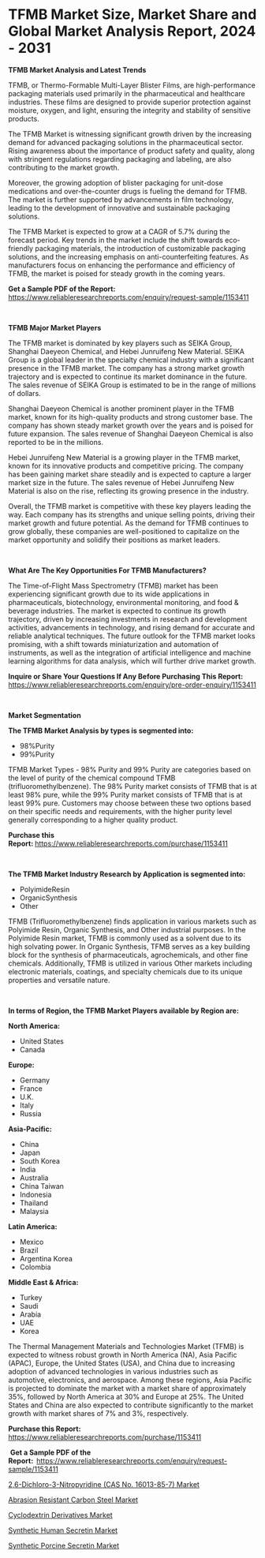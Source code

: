 <p><h1>TFMB Market Size, Market Share and Global Market Analysis Report, 2024 - 2031</h1></p><p><strong>TFMB Market Analysis and Latest Trends</strong></p>
<p><p>TFMB, or Thermo-Formable Multi-Layer Blister Films, are high-performance packaging materials used primarily in the pharmaceutical and healthcare industries. These films are designed to provide superior protection against moisture, oxygen, and light, ensuring the integrity and stability of sensitive products.</p><p>The TFMB Market is witnessing significant growth driven by the increasing demand for advanced packaging solutions in the pharmaceutical sector. Rising awareness about the importance of product safety and quality, along with stringent regulations regarding packaging and labeling, are also contributing to the market growth.</p><p>Moreover, the growing adoption of blister packaging for unit-dose medications and over-the-counter drugs is fueling the demand for TFMB. The market is further supported by advancements in film technology, leading to the development of innovative and sustainable packaging solutions.</p><p>The TFMB Market is expected to grow at a CAGR of 5.7% during the forecast period. Key trends in the market include the shift towards eco-friendly packaging materials, the introduction of customizable packaging solutions, and the increasing emphasis on anti-counterfeiting features. As manufacturers focus on enhancing the performance and efficiency of TFMB, the market is poised for steady growth in the coming years.</p></p>
<p><strong>Get a Sample PDF of the Report:&nbsp;</strong> <a href="https://www.reliableresearchreports.com/enquiry/request-sample/1153411">https://www.reliableresearchreports.com/enquiry/request-sample/1153411</a></p>
<p>&nbsp;</p>
<p><strong>TFMB Major Market Players</strong></p>
<p><p>The TFMB market is dominated by key players such as SEIKA Group, Shanghai Daeyeon Chemical, and Hebei Junruifeng New Material. SEIKA Group is a global leader in the specialty chemical industry with a significant presence in the TFMB market. The company has a strong market growth trajectory and is expected to continue its market dominance in the future. The sales revenue of SEIKA Group is estimated to be in the range of millions of dollars.</p><p>Shanghai Daeyeon Chemical is another prominent player in the TFMB market, known for its high-quality products and strong customer base. The company has shown steady market growth over the years and is poised for future expansion. The sales revenue of Shanghai Daeyeon Chemical is also reported to be in the millions.</p><p>Hebei Junruifeng New Material is a growing player in the TFMB market, known for its innovative products and competitive pricing. The company has been gaining market share steadily and is expected to capture a larger market size in the future. The sales revenue of Hebei Junruifeng New Material is also on the rise, reflecting its growing presence in the industry.</p><p>Overall, the TFMB market is competitive with these key players leading the way. Each company has its strengths and unique selling points, driving their market growth and future potential. As the demand for TFMB continues to grow globally, these companies are well-positioned to capitalize on the market opportunity and solidify their positions as market leaders.</p></p>
<p>&nbsp;</p>
<p><strong>What Are The Key Opportunities For TFMB Manufacturers?</strong></p>
<p><p>The Time-of-Flight Mass Spectrometry (TFMB) market has been experiencing significant growth due to its wide applications in pharmaceuticals, biotechnology, environmental monitoring, and food & beverage industries. The market is expected to continue its growth trajectory, driven by increasing investments in research and development activities, advancements in technology, and rising demand for accurate and reliable analytical techniques. The future outlook for the TFMB market looks promising, with a shift towards miniaturization and automation of instruments, as well as the integration of artificial intelligence and machine learning algorithms for data analysis, which will further drive market growth.</p></p>
<p><strong>Inquire or Share Your Questions If Any Before Purchasing This Report:</strong> <a href="https://www.reliableresearchreports.com/enquiry/pre-order-enquiry/1153411">https://www.reliableresearchreports.com/enquiry/pre-order-enquiry/1153411</a></p>
<p>&nbsp;</p>
<p><strong>Market Segmentation</strong></p>
<p><strong>The TFMB Market Analysis by types is segmented into:</strong></p>
<p><ul><li>98%Purity</li><li>99%Purity</li></ul></p>
<p><p>TFMB Market Types - 98% Purity and 99% Purity are categories based on the level of purity of the chemical compound TFMB (trifluoromethylbenzene). The 98% Purity market consists of TFMB that is at least 98% pure, while the 99% Purity market consists of TFMB that is at least 99% pure. Customers may choose between these two options based on their specific needs and requirements, with the higher purity level generally corresponding to a higher quality product.</p></p>
<p><strong>Purchase this Report:&nbsp;</strong><a href="https://www.reliableresearchreports.com/purchase/1153411">https://www.reliableresearchreports.com/purchase/1153411</a></p>
<p>&nbsp;</p>
<p><strong>The TFMB Market Industry Research by Application is segmented into:</strong></p>
<p><ul><li>PolyimideResin</li><li>OrganicSynthesis</li><li>Other</li></ul></p>
<p><p>TFMB (Trifluoromethylbenzene) finds application in various markets such as Polyimide Resin, Organic Synthesis, and Other industrial purposes. In the Polyimide Resin market, TFMB is commonly used as a solvent due to its high solvating power. In Organic Synthesis, TFMB serves as a key building block for the synthesis of pharmaceuticals, agrochemicals, and other fine chemicals. Additionally, TFMB is utilized in various Other markets including electronic materials, coatings, and specialty chemicals due to its unique properties and versatile nature.</p></p>
<p>&nbsp;</p>
<p><strong>In terms of Region, the TFMB Market Players available by Region are:</strong></p>
<p>
    <p> <strong> North America: </strong>
        <ul>
            <li>United States</li>
            <li>Canada</li>
        </ul>
        </p> 
    <p> <strong> Europe: </strong>
        <ul>
            <li>Germany</li>
            <li>France</li>
            <li>U.K.</li>
            <li>Italy</li>
            <li>Russia</li>
        </ul>
        </p> 
    <p> <strong> Asia-Pacific: </strong>
        <ul>
            <li>China</li>
            <li>Japan</li>
            <li>South Korea</li>
            <li>India</li>
            <li>Australia</li>
            <li>China Taiwan</li>
            <li>Indonesia</li>
            <li>Thailand</li>
            <li>Malaysia</li>
        </ul>
        </p> 
    <p> <strong> Latin America: </strong>
        <ul>
            <li>Mexico</li>
            <li>Brazil</li>
            <li>Argentina Korea</li>
            <li>Colombia</li>
        </ul>
        </p> 
    <p> <strong> Middle East & Africa: </strong>
        <ul>
            <li>Turkey</li>
            <li>Saudi</li>
            <li>Arabia</li>
            <li>UAE</li>
            <li>Korea</li>
        </ul>
    </p>
    </p>
<p><p>The Thermal Management Materials and Technologies Market (TFMB) is expected to witness robust growth in North America (NA), Asia Pacific (APAC), Europe, the United States (USA), and China due to increasing adoption of advanced technologies in various industries such as automotive, electronics, and aerospace. Among these regions, Asia Pacific is projected to dominate the market with a market share of approximately 35%, followed by North America at 30% and Europe at 25%. The United States and China are also expected to contribute significantly to the market growth with market shares of 7% and 3%, respectively.</p></p>
<p><strong>Purchase this Report: </strong><a href="https://www.reliableresearchreports.com/purchase/1153411">https://www.reliableresearchreports.com/purchase/1153411</a></p>
<p>&nbsp;<strong>Get a Sample PDF of the Report:&nbsp;&nbsp;</strong><a href="https://www.reliableresearchreports.com/enquiry/request-sample/1153411">https://www.reliableresearchreports.com/enquiry/request-sample/1153411</a></p>
<p><strong></strong></p>
<p><p><a href="https://view.publitas.com/reportprime-1/insights-into-26-dichloro-3-nitropyridine-cas-no-16013-85-7-market-size-analysing-market-share-trends-and-growth-from-2023-to-2030/">2,6-Dichloro-3-Nitropyridine (CAS No. 16013-85-7) Market</a></p><p><a href="https://github.com/jj19131/Market-Research-Report-List-1/blob/main/abrasion-resistant-carbon-steel-market.md">Abrasion Resistant Carbon Steel Market</a></p><p><a href="https://github.com/jodemen/Market-Research-Report-List-1/blob/main/cyclodextrin-derivatives-market.md">Cyclodextrin Derivatives Market</a></p><p><a href="https://issuu.com/reportprime-2/docs/synthetic-human-secretin-market-size-2030.pptx">Synthetic Human Secretin Market</a></p><p><a href="https://issuu.com/reportprime-2/docs/synthetic-porcine-secretin-market-size-2030.pptx">Synthetic Porcine Secretin Market</a></p></p>